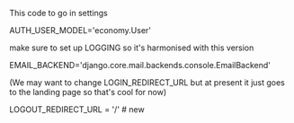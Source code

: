 This code to go in settings

AUTH_USER_MODEL='economy.User'

make sure to set up LOGGING so it's harmonised with this version

EMAIL_BACKEND='django.core.mail.backends.console.EmailBackend'

(We may want to change LOGIN_REDIRECT_URL but at present it just goes to the landing page so that's cool for now)

LOGOUT_REDIRECT_URL = '/' # new
